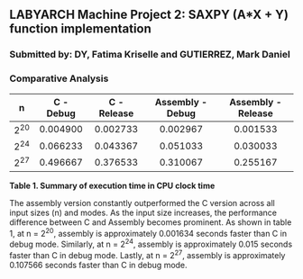 ## LABYARCH Machine Project 2: SAXPY (A*X + Y) function implementation
### Submitted by: DY, Fatima Kriselle and GUTIERREZ, Mark Daniel
### Comparative Analysis

|  n  |  C - Debug  |  C - Release  | Assembly - Debug  |  Assembly - Release  |
| :---: | :---: | :---: | :---: | :---: |
| 2<sup>20</sup> |  0.004900  |  0.002733  |  0.002967  |  0.001533  |
| 2<sup>24</sup> |  0.066233  |  0.043367  |  0.051033  |  0.030033  |
| 2<sup>27</sup> |  0.496667  |  0.376533  |  0.310067  |  0.255167  |

**Table 1. Summary of execution time in CPU clock time**

The assembly version constantly outperformed the C version across all input sizes (n) and modes. As the input size increases, the performance difference between C and Assembly becomes prominent. As shown in table 1, at n = 2<sup>20</sup>, assembly is approximately 0.001634 seconds faster than C in debug mode. Similarly, at n = 2<sup>24</sup>, assembly is approximately 0.015 seconds faster than C in debug mode. Lastly, at n = 2<sup>27</sup>, assembly is approximately 0.107566 seconds faster than C in debug mode.
